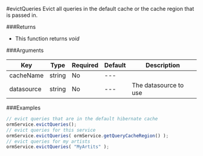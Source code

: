 #evictQueries
Evict all queries in the default cache or the cache region that is passed in.

###Returns

* This function returns *void*

###Arguments

| Key | Type | Required | Default | Description |
| --- | --- | --- | --- | --- |
| cacheName | string | No | --- |  |
| datasource | string | No | --- | The datasource to use |

###Examples

```javascript
// evict queries that are in the default hibernate cache
ormService.evictQueries();
// evict queries for this service
ormService.evictQueries( ormService.getQueryCacheRegion() );
// evict queries for my artists
ormService.evictQueries( "MyArtits" );
```
